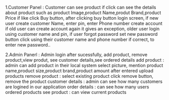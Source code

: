 1.Customer Panel : Customer can see product if click can see the details about product such as product Image,product Name,produt Brand,product Price if like click Buy button,
after clicking buy button login screen, if new user create customer Name, enter pin, enter Phone number create account if old user can create account again it gives an exception,
older user login using customer name and pin, if user forgot password set new password button click using their customer name and phone number if correct, to enter new password..

2.Admin Panerl : Admin login after sucessfully, add product, remove product,view produt, see customer details,see ordered details
add product : admin can add product in their local system select picture, mention product name,product size,product brand,product amount after entered upload products
remove product : select existing product click remove button, remove the product
customer details : admin can see how many customers are logined in our application
order details : can see how many users ordered products
see product : can view current products
